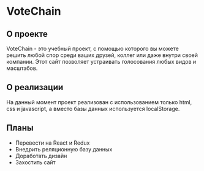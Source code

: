 # VoteChain

## О проекте

VoteChain - это учебный проект, с помощью которого вы можете решить любой спор среди ваших друзей, коллег или даже внутри своей компании. Этот сайт позволяет устраивать голосования любых видов и масштабов.

## О реализации

На данный момент проект реализован с использованием только html, css и javascript, а вместо базы данных используется localStorage.

## Планы

* Перевести на React и Redux
* Внедрить реляционную базу данных
* Доработать дизайн
* Захостить сайт
